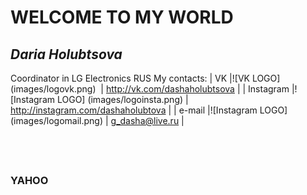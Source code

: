 # WELCOME TO MY WORLD

## *Daria Holubtsova*
Coordinator in LG Electronics RUS
My contacts:
| VK        |![VK LOGO] (images/logovk.png)           | http://vk.com/dashaholubtsova       |
| Instagram |![Instagram LOGO] (images/logoinsta.png) | http://instagram.com/dashaholubtova |
| e-mail    |![Instagram LOGO] (images/logomail.png)  | g_dasha@live.ru                     |

##  
### __YAHOO__ 
                              

